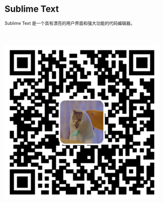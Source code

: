 # Sublime Text

Sublime Text 是一个具有漂亮的用户界面和强大功能的代码编辑器。

<br><br>

<p align="center"><img src="manual-sublime-text.svg"></p>